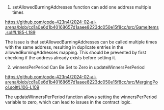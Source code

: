 1. setAllowedBurningAddresses function can add one address multiple times

https://github.com/code-423n4/2024-02-ai-arena/blob/cd1a0e6d1b40168657d1aaee8223dc050e15f8cc/src/GameItems.sol#L185-L189

The issue is that setAllowedBurningAddresses can be called multiple times with the same address, resulting in duplicate entries in the allowedBurningAddresses mapping. This should be prevented by first checking if the address already exists before setting it.

2. winnersPerPeriod Can Be Set to Zero in updateWinnersPerPeriod

https://github.com/code-423n4/2024-02-ai-arena/blob/cd1a0e6d1b40168657d1aaee8223dc050e15f8cc/src/MergingPool.sol#L106-L109

The updateWinnersPerPeriod function allows setting the winnersPerPeriod variable to zero, which can lead to issues in the contract logic.
